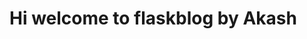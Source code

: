 <!DOCTYPE html>
<html lang="en">
<head>
    <meta charset="UTF-8">
    <title>FlaskBlog</title>
</head>
<body>
   <h1>Hi welcome to flaskblog  by Akash</h1>
</body>
</html>
